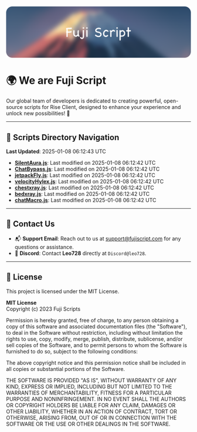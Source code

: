 ![Banner](.github/b.webp)

# 🌍 **We are Fuji Script**

Our global team of developers is dedicated to creating powerful, open-source scripts for Rise Client, designed to enhance your experience and unlock new possibilities! 🌟

---
<!-- SCRIPTS_NAVIGATION_START -->
## 📂 **Scripts Directory Navigation**

**Last Updated**: 2025-01-08 06:12:43 UTC

- **[SilentAura.js](scripts/SilentAura.js)**: Last modified on 2025-01-08 06:12:42 UTC
- **[ChatBypass.js](scripts/ChatBypass.js)**: Last modified on 2025-01-08 06:12:42 UTC
- **[jetpackFly.js](scripts/jetpackFly.js)**: Last modified on 2025-01-08 06:12:42 UTC
- **[velocityHylex.js](scripts/velocityHylex.js)**: Last modified on 2025-01-08 06:12:42 UTC
- **[chestxray.js](scripts/chestxray.js)**: Last modified on 2025-01-08 06:12:42 UTC
- **[bedxray.js](scripts/bedxray.js)**: Last modified on 2025-01-08 06:12:42 UTC
- **[chatMacro.js](scripts/chatMacro.js)**: Last modified on 2025-01-08 06:12:42 UTC

<!-- SCRIPTS_NAVIGATION_END -->

---

## 💬 **Contact Us**  
- 📬 **Support Email**: Reach out to us at [support@fujiscript.com](mailto:support@fujiscript.com) for any questions or assistance.  
- 💬 **Discord**: Contact **Leo728** directly at `Discord@leo728`.

---

## 📜 **License**

This project is licensed under the MIT License.  

**MIT License**  
Copyright (c) 2023 Fuji Scripts  

Permission is hereby granted, free of charge, to any person obtaining a copy of this software and associated documentation files (the "Software"), to deal in the Software without restriction, including without limitation the rights to use, copy, modify, merge, publish, distribute, sublicense, and/or sell copies of the Software, and to permit persons to whom the Software is furnished to do so, subject to the following conditions:  

The above copyright notice and this permission notice shall be included in all copies or substantial portions of the Software.  

THE SOFTWARE IS PROVIDED "AS IS", WITHOUT WARRANTY OF ANY KIND, EXPRESS OR IMPLIED, INCLUDING BUT NOT LIMITED TO THE WARRANTIES OF MERCHANTABILITY, FITNESS FOR A PARTICULAR PURPOSE AND NONINFRINGEMENT. IN NO EVENT SHALL THE AUTHORS OR COPYRIGHT HOLDERS BE LIABLE FOR ANY CLAIM, DAMAGES OR OTHER LIABILITY, WHETHER IN AN ACTION OF CONTRACT, TORT OR OTHERWISE, ARISING FROM, OUT OF OR IN CONNECTION WITH THE SOFTWARE OR THE USE OR OTHER DEALINGS IN THE SOFTWARE.  
